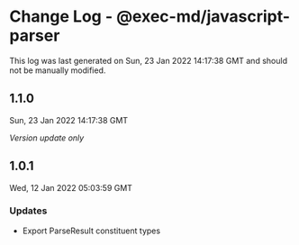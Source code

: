 # Change Log - @exec-md/javascript-parser

This log was last generated on Sun, 23 Jan 2022 14:17:38 GMT and should not be manually modified.

## 1.1.0
Sun, 23 Jan 2022 14:17:38 GMT

_Version update only_

## 1.0.1
Wed, 12 Jan 2022 05:03:59 GMT

### Updates

- Export ParseResult constituent types

